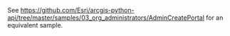See https://github.com/Esri/arcgis-python-api/tree/master/samples/03_org_administrators/AdminCreatePortal for an equivalent sample.